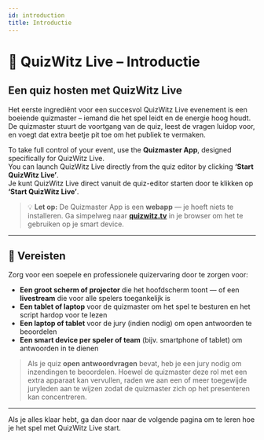 ```yaml
---
id: introduction
title: Introductie
---
```


# 🎤 QuizWitz Live – Introductie

## Een quiz hosten met QuizWitz Live

Het eerste ingrediënt voor een succesvol QuizWitz Live evenement is een boeiende quizmaster – iemand die het spel leidt en de energie hoog houdt. De quizmaster stuurt de voortgang van de quiz, leest de vragen luidop voor, en voegt dat extra beetje pit toe om het publiek te vermaken.

To take full control of your event, use the **Quizmaster App**, designed specifically for QuizWitz Live.\
You can launch QuizWitz Live directly from the quiz editor by clicking **‘Start QuizWitz Live’**.\
Je kunt QuizWitz Live direct vanuit de quiz-editor starten door te klikken op **‘Start QuizWitz Live’**.

> 💡 **Let op:** De Quizmaster App is een **webapp** — je hoeft niets te installeren. Ga simpelweg naar [**quizwitz.tv**](https://quizwitz.tv) in je browser om het te gebruiken op je smart device.

---

## 🧰 Vereisten

Zorg voor een soepele en professionele quizervaring door te zorgen voor:

- **Een groot scherm of projector** die het hoofdscherm toont — of een **livestream** die voor alle spelers toegankelijk is
- **Een tablet of laptop** voor de quizmaster om het spel te besturen en het script hardop voor te lezen
- **Een laptop of tablet** voor de jury (indien nodig) om open antwoorden te beoordelen
- **Een smart device per speler of team** (bijv. smartphone of tablet) om antwoorden in te dienen

> Als je quiz **open antwoordvragen** bevat, heb je een jury nodig om inzendingen te beoordelen. Hoewel de quizmaster deze rol met een extra apparaat kan vervullen, raden we aan een of meer toegewijde juryleden aan te wijzen zodat de quizmaster zich op het presenteren kan concentreren.

---

Als je alles klaar hebt, ga dan door naar de volgende pagina om te leren hoe je het spel met QuizWitz Live start.
